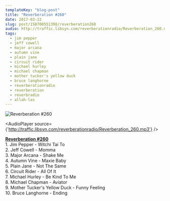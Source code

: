 ```yaml
---
templateKey: "blog-post"
title: "Reverberation #260"
date: 2017-03-22
slug: post/158700551398/reverberation260
audio: http://traffic.libsyn.com/reverberationradio/Reverberation_260.mp3
tags:
  - jim pepper
  - jeff cowell
  - major arcana
  - autumn vine
  - plain jane
  - circuit rider
  - michael hurley
  - michael chapman
  - mother tucker's yellow duck
  - bruce langhorne
  - reverberationradio
  - reverberation
  - reverbradio
  - allah-las
---
```


![Reverberation #260](../images/f71eb891c8cc8c859183f0688d354a7a9660a380756f5b686e07363bb00c633a.png)

<AudioPlayer source={'http://traffic.libsyn.com/reverberationradio/Reverberation_260.mp3'} />

<p><b><a href="http://traffic.libsyn.com/reverberationradio/Reverberation_260.mp3">Reverberation #260</a><br /></b>1. Jim Pepper - Witchi Tai To<br />2. Jeff Cowell - Momma<br />3. Major Arcana - Shake Me<br />4. Autumn Vine - Maxie Baby<br />5. Plain Jane - Not The Same<br />6. Circuit Rider - All Of It<br />7. Michael Hurley - Be Kind To Me<br />8. Michael Chapman - Aviator<br />9. Mother Tucker's Yellow Duck - Funny Feeling<br />10. Bruce Langhorne - Ending</p>
